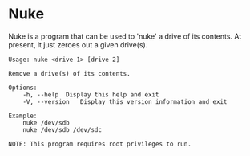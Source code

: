 # Nuke
Nuke is a program that can be used to 'nuke' a drive of its contents. At present, it just
zeroes out a given drive(s).

```
Usage: nuke <drive 1> [drive 2]

Remove a drive(s) of its contents.

Options:
	-h, --help	Display this help and exit
	-V, --version	Display this version information and exit

Example:
	nuke /dev/sdb
	nuke /dev/sdb /dev/sdc

NOTE: This program requires root privileges to run.
```
